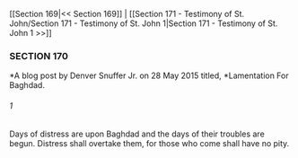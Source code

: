 [[Section 169|<< Section 169]]  |  [[Section 171 - Testimony of St. John/Section 171 - Testimony of St. John 1|Section 171 - Testimony of St. John 1 >>]]

### SECTION 170

*A blog post by Denver Snuffer Jr. on 28 May 2015 titled, *Lamentation For Baghdad.
  

###### 1
Days of distress are upon Baghdad and the days of their troubles are begun. Distress shall overtake them, for those who come shall have no pity.